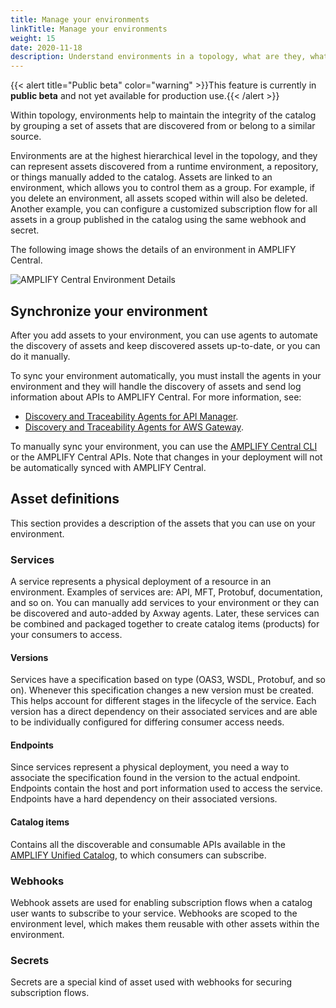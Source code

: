 ```yaml
---
title: Manage your environments
linkTitle: Manage your environments
weight: 15
date: 2020-11-18
description: Understand environments in a topology, what are they, what are they for, what can you do with them.
---
```


{{< alert title="Public beta" color="warning" >}}This feature is currently in **public beta** and not yet available for production use.{{< /alert >}}

Within topology, environments help to maintain the integrity of the catalog by grouping a set of assets that are discovered from or belong to a similar source.

Environments are at the highest hierarchical level in the topology, and they can represent assets discovered from a runtime environment, a repository, or things manually added to the catalog. Assets are linked to an environment, which allows you to control them as a group. For example, if you delete an environment, all assets scoped within will also be deleted. Another example, you can configure a customized subscription flow for all assets in a group published in the catalog using the same webhook and secret.

The following image shows the details of an environment in AMPLIFY Central.

![AMPLIFY Central Environment Details](/Images/central/env_and_gateway_mgmt/EnvironmentDetailsPage.png)

## Synchronize your environment

After you add assets to your environment, you can use agents to automate the discovery of assets and keep discovered assets up-to-date, or you can do it manually.

To sync your environment automatically, you must install the agents in your environment and they will handle the discovery of assets and send log information about APIs to AMPLIFY Central. For more information, see:

* [Discovery and Traceability Agents for API Manager](/docs/central/connect-api-manager/).
* [Discovery and Traceability Agents for AWS Gateway](/docs/central/connect-aws-gateway/).

To manually sync your environment, you can use the [AMPLIFY Central CLI](/docs/central/cli_getstarted/) or the AMPLIFY Central APIs. Note that changes in your deployment will not be automatically synced with AMPLIFY Central.

## Asset definitions

This section provides a description of the assets that you can use on your environment.

### Services

A service represents a physical deployment of a resource in an environment. Examples of services are: API, MFT, Protobuf, documentation, and so on. You can manually add services to your environment or they can be discovered and auto-added by Axway agents. Later, these services can be combined and packaged together to create catalog items (products) for your consumers to access.

#### Versions

Services have a specification based on type (OAS3, WSDL, Protobuf, and so on). Whenever this specification changes a new version must be created. This helps account for different stages in the lifecycle of the service. Each version has a direct dependency on their associated services and are able to be individually configured for differing consumer access needs.

#### Endpoints

Since services represent a physical deployment, you need a way to associate the specification found in the version to the actual endpoint. Endpoints contain the host and port information used to access the service. Endpoints have a hard dependency on their associated versions.

#### Catalog items

Contains all the discoverable and consumable APIs available in the [AMPLIFY Unified Catalog](/docs/catalog/), to which consumers can subscribe.

### Webhooks

Webhook assets are used for enabling subscription flows when a catalog user wants to subscribe to your service. Webhooks are scoped to the environment level, which makes them reusable with other assets within the environment.

### Secrets

Secrets are a special kind of asset used with webhooks for securing subscription flows.
